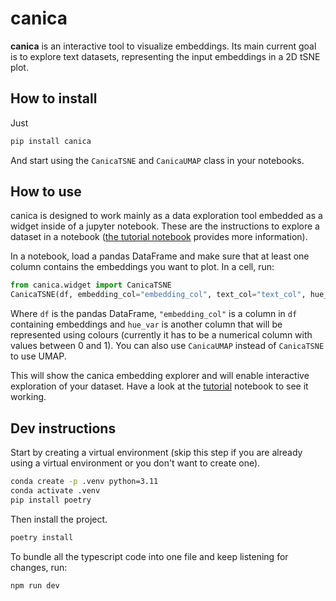 # canica
**canica** is an interactive tool to visualize embeddings. Its main current goal is to explore text datasets, representing the input embeddings in a 2D tSNE plot.

## How to install
Just
```sh
pip install canica
```

And start using the `CanicaTSNE` and `CanicaUMAP` class in your notebooks.

## How to use
canica is designed to work mainly as a data exploration tool embedded as a widget inside of a jupyter notebook. These are the instructions to explore a dataset in a notebook ([the tutorial notebook](./tutorial.ipynb) provides more information).

In a notebook, load a pandas DataFrame and make sure that at least one column contains the embeddings you want to plot.
In a cell, run:
```python
from canica.widget import CanicaTSNE
CanicaTSNE(df, embedding_col="embedding_col", text_col="text_col", hue_col="some_score")
```
Where `df` is the pandas DataFrame, `"embedding_col"` is a column in `df` containing embeddings and `hue_var` is another column that will be represented using colours (currently it has to be a numerical column with values between 0 and 1).
You can also use `CanicaUMAP` instead of `CanicaTSNE` to use UMAP.

This will show the canica embedding explorer and will enable interactive exploration of your dataset. Have a look at the [tutorial](./tutorial.ipynb) notebook to see it working.

## Dev instructions
Start by creating a virtual environment (skip this step if you are already using a virtual environment or you don't want to create one).
```sh
conda create -p .venv python=3.11
conda activate .venv
pip install poetry
```

Then install the project.
```sh
poetry install
```

To bundle all the typescript code into one file and keep listening for changes, run:
```sh
npm run dev
```

